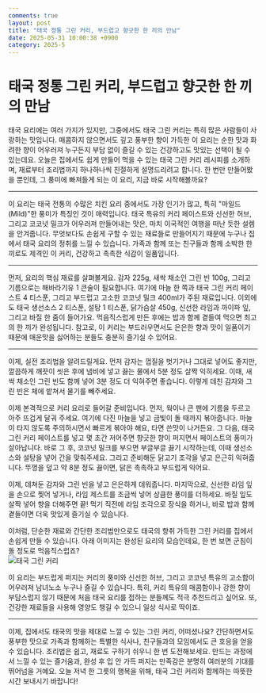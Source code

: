```yaml
---
comments: true
layout: post
title: "태국 정통 그린 커리, 부드럽고 향긋한 한 끼의 만남"
date: 2025-05-31 10:00:38 +0900
category: 2025-5
---
```


# 태국 정통 그린 커리, 부드럽고 향긋한 한 끼의 만남

태국 요리에는 여러 가지가 있지만, 그중에서도 태국 그린 커리는 특히 많은 사람들이 사랑하는 맛입니다. 매콤하지 않으면서도 깊고 풍부한 향이 가득한 이 요리는 순한 맛과 화려한 향이 어우러져 누구든지 부담 없이 즐길 수 있는 건강하고도 맛있는 선택이 될 수 있는데요. 오늘은 집에서도 쉽게 만들어 먹을 수 있는 태국 그린 커리 레시피를 소개하며, 재료부터 조리법까지 하나하나씩 친절하게 설명드리려고 합니다. 한 번만 만들어봤을 뿐인데, 그 풍미에 빠져들게 되는 이 요리, 지금 바로 시작해볼까요?

---

이 요리는 태국 전통의 수많은 치킨 요리 중에서도 가장 인기가 많고, 특히 "마일드(Mild)"한 풍미가 특징인 것이 매력입니다. 태국 특유의 커리 페이스트와 신선한 허브, 그리고 코코넛 밀크가 어우러져 만들어내는 맛은, 마치 이국적인 여행을 떠난 듯한 설렘을 안겨줍니다. 무엇보다도 손쉽게 구할 수 있는 재료들로 만들어지기 때문에 누구나 집에서 태국 요리의 정취를 느낄 수 있습니다. 가족과 함께 또는 친구들과 함께 소박한 한 끼로도 제격인 이 커리, 건강하고 촉촉한 식감이 일품입니다.

---

먼저, 요리의 핵심 재료를 살펴볼게요. 감자 225g, 새싹 채소인 그린 빈 100g, 그리고 기름으로는 해바라기유 1 큰술이 필요합니다. 여기에 마늘 한 쪽과 태국 그린 커리 페이스트 4 티스푼, 그리고 부드럽고 고소한 코코넛 밀크 400ml가 주된 재료입니다. 이외에도 태국 생선소스 2 티스푼, 설탕 1 티스푼, 닭가슴살 450g, 신선한 라임과 까이파 잎, 그리고 바질 한 줌이 들어가요. 먹음직스럽게 만든 후에는 밥과 함께 곁들여 먹으면 최고의 한 끼가 완성됩니다. 참고로, 이 커리는 부드러우면서도 은은한 향과 맛이 일품이기 때문에 매운맛을 싫어하는 분들도 충분히 즐기실 수 있어요.

---

이제, 실전 조리법을 알려드릴게요. 먼저 감자는 껍질을 벗기거나 그대로 넣어도 좋지만, 깔끔하게 깨끗이 씻은 후에 냄비에 넣고 끓는 물에서 5분 정도 살짝 익히세요. 이때, 새싹 채소인 그린 빈도 함께 넣어 3분 정도 더 익혀주면 좋습니다. 이렇게 데친 감자와 그린 빈은 체에 밭쳐서 물기를 빼주세요.

이제 본격적으로 커리 요리로 들어갈 준비입니다. 먼저, 웍이나 큰 팬에 기름을 두르고 아주 뜨겁게 달궈 주세요. 여기에 다진 마늘을 넣고 금빛이 돌 때까지 볶아줍니다. 마늘이 타지 않도록 주의하시면서 빠르게 볶아야 해요, 타면 쓴맛이 나거든요. 그 다음, 태국 그린 커리 페이스트를 넣고 몇 초간 저어주면 향긋한 향이 퍼지면서 페이스트의 풍미가 살아납니다. 바로 그 후, 코코넛 밀크를 부으면 부글부글 끓기 시작하는데, 이때 생선소스와 설탕을 넣어 간을 맞춰주세요. 그리고 준비해둔 닭고기 조각을 넣고 은근히 익혀줍니다. 뚜껑을 덮고 약 8분 정도 끓이면, 닭은 촉촉하고 부드럽게 익어요.

이제, 데쳐둔 감자와 그린 빈을 넣고 은은하게 데워줍니다. 마지막으로, 신선한 라임 잎을 손으로 찢어 넣거나, 라임 제스트를 조금씩 넣어 상큼한 풍미를 더하세요. 바질 잎도 살짝 넣어 향을 더해주면 끝! 먹기 직전에 라임 조각으로 장식을 하거나, 바로 밥과 함께 곁들이면 더욱 맛있게 즐기실 수 있습니다.

이처럼, 단순한 재료와 간단한 조리법만으로도 태국의 향취 가득한 그린 커리를 집에서 손쉽게 만들 수 있습니다. 아래 이미지는 완성된 요리의 모습인데요, 한 번 보면 군침이 돌 정도로 먹음직스럽죠?  
![태국 그린 커리](https://www.themealdb.com/images/media/meals/sstssx1487349585.jpg)  

이 요리는 부드럽게 퍼지는 커리의 풍미와 신선한 허브, 그리고 코코넛 특유의 고소함이 어우러져 남녀노소 누구나 즐길 수 있습니다. 특히, 커리 특유의 매콤함이나 강한 향이 부담스럽지 않기 때문에 처음 태국 요리를 접하는 분들께도 적극 추천드리고 싶어요. 또, 건강한 재료들을 사용해 영양도 챙길 수 있으니 일상 식사로 딱이죠.

---

이제, 집에서도 태국의 맛을 제대로 느낄 수 있는 그린 커리, 어떠셨나요? 간단하면서도 풍부한 맛으로 가족과 함께하는 특별한 식사나, 친구들과의 모임에서도 큰 호응을 얻을 수 있습니다. 조리법은 쉽고, 재료도 구하기 쉬우니 한 번 도전해보세요. 만드는 과정에서 느낄 수 있는 즐거움과, 완성 후 입 안 가득 퍼지는 만족감은 분명히 여러분의 기대를 뛰어넘을 거예요. 오늘 저녁 한 그릇의 행복을 위해, 태국 그린 커리와 함께하는 따뜻한 시간 보내시기 바랍니다!